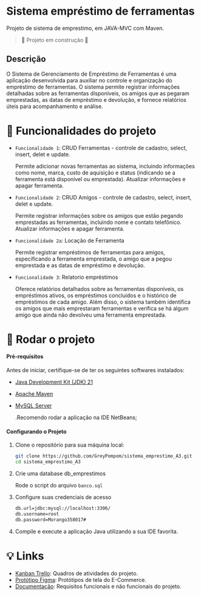 
# Sistema empréstimo de ferramentas

Projeto de sistema de emprestimo, em JAVA-MVC com Maven.

> :construction: Projeto em construção :construction:

## Descrição
O Sistema de Gerenciamento de Empréstimo de Ferramentas é uma aplicação desenvolvida para auxiliar no controle e organização do empréstimo de ferramentas. O sistema permite registrar informações detalhadas sobre as ferramentas disponíveis, os amigos que as pegaram emprestadas, as datas de empréstimo e devolução, e fornece relatórios úteis para acompanhamento e análise.



# :hammer: Funcionalidades do projeto

- `Funcionalidade 1`: CRUD Ferramentas - controle de cadastro, select, insert, delet e update.
  
  Permite adicionar novas ferramentas ao sistema, incluindo informações como nome, marca, custo de aquisição e status (indicando se a ferramenta está disponível ou emprestada).
  Atualizar informações e apagar ferramenta.
  
- `Funcionalidade 2`: CRUD Amigos - controle de cadastro, select, insert, delet e update.
  
  Permite registrar informações sobre os amigos que estão pegando emprestadas as ferramentas, incluindo nome e contato telefônico.
  Atualizar informações e apagar ferramenta.

- `Funcionalidade 2a`: Locação de Ferramenta
  
  Permite registrar empréstimos de ferramentas para amigos, especificando a ferramenta emprestada, o amigo que a pegou emprestada e as datas de empréstimo e devolução.

- `Funcionalidade 3`: Relatorio  empréstimos
  
  Oferece relatórios detalhados sobre as ferramentas disponíveis, os empréstimos ativos, os empréstimos concluídos e o histórico de empréstimos de cada amigo. Além disso, o sistema também identifica os amigos que mais emprestaram ferramentas e verifica se há algum amigo que ainda não devolveu uma ferramenta emprestada.
# :electric_plug: Rodar o projeto

#### Pré-requisitos

Antes de iniciar, certifique-se de ter os seguintes softwares instalados:

- [Java Development Kit (JDK) 21](https://www.oracle.com/br/java/technologies/downloads/#jdk21-windows)
- [Apache Maven](https://maven.apache.org/download.cgi)
- [MySQL Server](https://dev.mysql.com/downloads/mysql/)

  .Recomendo rodar a aplicação na IDE NetBeans;

#### Configurando o Projeto

1. Clone o repositório para sua máquina local:

   ```bash
   git clone https://github.com/GreyPompom/sistema_emprestimo_A3.git
   cd sistema_emprestimo_A3

2. Crie uma database db_emprestimos
   
   Rode o script do arquivo `banco.sql`

3. Configure suas credenciais de acesso
   ```bash
   db.url=jdbc:mysql://localhost:3306/
   db.username=root
   db.password=Morango358017#
   
4.  Compile e execute a aplicação Java utilizando a sua IDE favorita.








# :bulb: Links
* [Kanban Trello](https://trello.com/invite/b/9HyXyz79/ATTI79889ba8eb5ded6d4e6ea8cbd08a13cd0AFD18C8/sistemaemprestimoa3):  Quadros de atividades do projeto.
* [Protótipo Figma](https://www.figma.com/design/xM5CAd1W6EmJFWAQ8agb7k/Prototipo_?node-id=0%3A1&t=ASLaPJFnZPpIndCx-1): Protótipos de tela do E-Commerce.
* [Documentação](): Requisitos funcionais e não funcionais do projeto.

